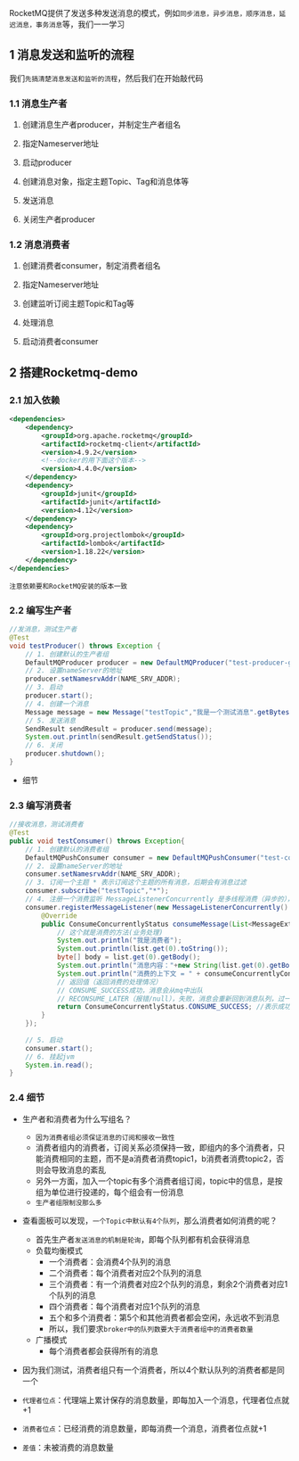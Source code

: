 
RocketMQ提供了发送多种发送消息的模式，例如`同步消息，异步消息，顺序消息，延迟消息，事务消息`等，我们一一学习
## 1 消息发送和监听的流程

我们`先搞清楚消息发送和监听的流程`，然后我们在开始敲代码
### 1.1 消息生产者

1. 创建消息生产者producer，并制定生产者组名

2. 指定Nameserver地址

3. 启动producer

4. 创建消息对象，指定主题Topic、Tag和消息体等

5. 发送消息

6. 关闭生产者producer

### 1.2 消息消费者

1. 创建消费者consumer，制定消费者组名

2. 指定Nameserver地址

3. 创建监听订阅主题Topic和Tag等

4. 处理消息

5. 启动消费者consumer

## 2 搭建Rocketmq-demo

### 2.1 加入依赖

```xml
<dependencies>
    <dependency>
        <groupId>org.apache.rocketmq</groupId>
        <artifactId>rocketmq-client</artifactId>
        <version>4.9.2</version>
        <!--docker的用下面这个版本-->
		<version>4.4.0</version>
    </dependency>
    <dependency>
        <groupId>junit</groupId>
        <artifactId>junit</artifactId>
        <version>4.12</version>
    </dependency>
    <dependency>
        <groupId>org.projectlombok</groupId>
        <artifactId>lombok</artifactId>
        <version>1.18.22</version>
    </dependency>
</dependencies>
```

`注意依赖要和RocketMQ安装的版本一致`

### 2.2 编写生产者

```java
//发消息，测试生产者  
@Test  
void testProducer() throws Exception {  
    // 1. 创建默认的生产者组  
    DefaultMQProducer producer = new DefaultMQProducer("test-producer-group");  
    // 2. 设置nameServer的地址  
    producer.setNamesrvAddr(NAME_SRV_ADDR);  
    // 3. 启动  
    producer.start();  
    // 4. 创建一个消息  
    Message message = new Message("testTopic","我是一个测试消息".getBytes());  
    // 5. 发送消息  
    SendResult sendResult = producer.send(message);  
    System.out.println(sendResult.getSendStatus());  
    // 6. 关闭  
    producer.shutdown();  
}
```

- 细节



### 2.3 编写消费者

```java
//接收消息，测试消费者  
@Test  
public void testConsumer() throws Exception{  
    // 1. 创建默认的消费者组  
    DefaultMQPushConsumer consumer = new DefaultMQPushConsumer("test-consumer-group");  
    // 2. 设置nameServer的地址  
    consumer.setNamesrvAddr(NAME_SRV_ADDR);  
    // 3. 订阅一个主题 * 表示订阅这个主题的所有消息，后期会有消息过滤  
    consumer.subscribe("testTopic","*");  
    // 4. 注册一个消费监听 MessageListenerConcurrently 是多线程消费（异步的），默认20个线程，可以参看consumer.setConsumeThreadMax()  
    consumer.registerMessageListener(new MessageListenerConcurrently() {  
        @Override  
        public ConsumeConcurrentlyStatus consumeMessage(List<MessageExt> list, ConsumeConcurrentlyContext consumeConcurrentlyContext) {  
            // 这个就是消费的方法(业务处理)  
            System.out.println("我是消费者");  
            System.out.println(list.get(0).toString());  
            byte[] body = list.get(0).getBody();  
            System.out.println("消息内容："+new String(list.get(0).getBody()));  
            System.out.println("消费的上下文 = " + consumeConcurrentlyContext);  
            // 返回值（返回消费的处理情况）  
            // CONSUME_SUCCESS成功，消息会从mq中出队  
            // RECONSUME_LATER（报错/null），失败，消息会重新回到消息队列，过一会再次投递出来，给当前消费者或其他消费者消费  
            return ConsumeConcurrentlyStatus.CONSUME_SUCCESS; //表示成功消费  
        }  
    });  
  
    // 5. 启动  
    consumer.start();  
    // 6. 挂起jvm  
    System.in.read();  
}
```

### 2.4 细节

- 生产者和消费者为什么写组名？
	- `因为消费者组必须保证消息的订阅和接收一致性`
	- 消费者组内的消费者，订阅关系必须保持一致，即组内的多个消费者，只能消费相同的主题，而不是a消费者消费topic1，b消费者消费topic2，否则会导致消息的紊乱
	- 另外一方面，加入一个topic有多个消费者组订阅，topic中的信息，是按组为单位进行投递的，每个组会有一份消息
	- `生产者组限制没那么多`

- 查看面板可以发现，`一个Topic中默认有4个队列`，那么消费者如何消费的呢？
	- 首先生产者`发送消息的机制是轮询`，即每个队列都有机会获得消息
	- 负载均衡模式
		- 一个消费者：会消费4个队列的消息
		- 二个消费者：每个消费者对应2个队列的消息
		- 三个消费者：有一个消费者对应2个队列的消息，剩余2个消费者对应1个队列的消息
		- 四个消费者：每个消费者对应1个队列的消息
		- 五个和多个消费者：第5个和其他消费者都会空闲，永远收不到消息
		- 所以，我们要求`broker中的队列数要大于消费者组中的消费者数量`
	- 广播模式
		- 每个消费者都会获得所有的消息


- 因为我们测试，消费者组只有一个消费者，所以4个默认队列的消费者都是同一个

- `代理者位点`：代理端上累计保存的消息数量，即每加入一个消息，代理者位点就+1
- `消费者位点`：已经消费的消息数量，即每消费一个消息，消费者位点就+1
- `差值`：未被消费的消息数量